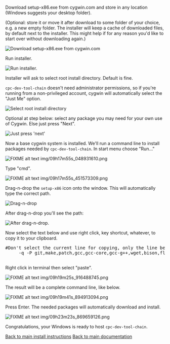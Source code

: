 Download setup-x86.exe from cygwin.com and store in any location (Windows suggests your desktop folder).

(Optional: store it or move it after download to some folder of your choice, e.g. a new empty folder. The installer will keep a cache of downloaded files, by default next to the installer. This might help if for any reason you'd like to start over without downloading again.)

![Download setup-x86.exe from cygwin.com](img/08h50m42s_838688034.png)

Run installer.

![Run installer.](img/08h50m57s_742258801.png)

Installer will ask to select root install directory. Default is fine.

`cpc-dev-tool-chain` doesn't need administrator permissions, so if you're running from a non-privileged account, cygwin will automatically select the "Just Me" option.

![Select root install directory](img/08h51m01s_575552534.png)

Optional at step below: select any package you may need for your own use of Cygwin. Else just press "Next".

![Just press 'next'](img/08h52m00s_844526293.png)

Now a base cygwin system is installed.  We'll run a command line to install packages needed by `cpc-dev-tool-chain`.
In start menu choose "Run..."

![FIXME alt text img/09h17m55s_048931610.png](img/09h17m55s_048931610.png)

Type "cmd".

![FIXME alt text img/09h17m55s_451573309.png](img/09h17m55s_451573309.png)

Drag-n-drop the `setup-x86` icon onto the window.  This will automatically type the correct path.

![Drag-n-drop](img/09h18m45s_599936216.png)

After drag-n-drop you'll see the path:

![After drag-n-drop.](img/09h18m55s_191953264.png)

Now select the text below and use right click, key shortcut, whatever, to copy it to your clipboard.

<pre>
#Don't select the current line for copying, only the line below starting with -q...
     -q -P git,make,patch,gcc,gcc-core,gcc-g++,wget,bison,flex,libboost-devel,unrar,libncurses-devel,ioperm

</pre>

Right click in terminal then select "paste".

![FIXME alt text img/09h19m25s_916488745.png](img/09h19m25s_916488745.png)

The result will be a complete command line, like below.

![FIXME alt text img/09h19m41s_894913094.png](img/09h19m41s_894913094.png)

Press Enter.  The needed packages will automatically download and install.

![FIXME alt text img/09h23m23s_869659126.png](img/09h23m23s_869659126.png)

Congratulations, your Windows is ready to host `cpc-dev-tool-chain`.

[Back to main install instructions](../how_to_install.md)
[Back to main documentation](../../README.md)
